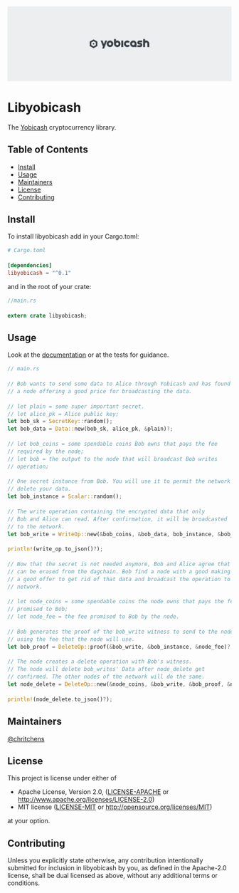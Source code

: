 ![banner](assets/banner.png)

# Libyobicash

The [Yobicash](https://yobicash.org) cryptocurrency library.

## Table of Contents

- [Install](#install)
- [Usage](#usage)
- [Maintainers](#maintainers)
- [License](#license)
- [Contributing](#contributing)

## Install

To install libyobicash add in your Cargo.toml:

```toml
# Cargo.toml

[dependencies]
libyobicash = "^0.1"
```

and in the root of your crate:

```rust
//main.rs

extern crate libyobicash;
```

## Usage

Look at the [documentation](https://docs.rs/libyobicash) or at the tests for guidance.

```rust
// main.rs

// Bob wants to send some data to Alice through Yobicash and has found
// a node offering a good price for broadcasting the data.

// let plain = some super important secret.
// let alice_pk = Alice public key;
let bob_sk = SecretKey::random();
let bob_data = Data::new(bob_sk, alice_pk, &plain)?;

// let bob_coins = some spendable coins Bob owns that pays the fee
// required by the node;
// let bob = the output to the node that will broadcast Bob writes
// operation;

// One secret instance from Bob. You will use it to permit the network to
// delete your data.
let bob_instance = Scalar::random();

// The write operation containing the encrypted data that only
// Bob and Alice can read. After confirmation, it will be broadcasted
// to the network.
let bob_write = WriteOp::new(&bob_coins, &bob_data, bob_instance, &bob_fee)?;

println!(write_op.to_json()?);

// Now that the secret is not needed anymore, Bob and Alice agree that it
// can be erased from the dagchain. Bob find a node with a good making
// a good offer to get rid of that data and broadcast the operation to the
// network.

// let node_coins = some spendable coins the node owns that pays the fee
// promised to Bob;
// let node_fee = the fee promised to Bob by the node.

// Bob generates the proof of the bob_write witness to send to the node
// using the fee that the node will use.
let bob_proof = DeleteOp::proof(&bob_write, &bob_instance, &node_fee)?;

// The node creates a delete operation with Bob's witness.
// The node will delete bob_writes' Data after node_delete get
// confirmed. The other nodes of the network will do the same.
let node_delete = DeleteOp::new(&node_coins, &bob_write, &bob_proof, &node_fee)?;

println!(node_delete.to_json()?);
```

## Maintainers

[@chritchens](https://github.com/chritchens)

## License

This project is license under either of

 * Apache License, Version 2.0, ([LICENSE-APACHE](LICENSE-APACHE) or
   http://www.apache.org/licenses/LICENSE-2.0)
 * MIT license ([LICENSE-MIT](LICENSE-MIT) or
   http://opensource.org/licenses/MIT)

at your option.

## Contributing

Unless you explicitly state otherwise, any contribution intentionally submitted for inclusion in libyobicash by you, as defined in the Apache-2.0 license, shall be dual licensed as above, without any additional terms or conditions.
